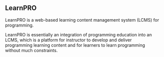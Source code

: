 ## LearnPRO
LearnPRO is a web-based learning content management system (LCMS) for programming.

LearnPRO is essentially an integration of programming education into an LCMS, which is a platform for instructor to develop and deliver programming learning content and for learners to learn programming without much constraints.